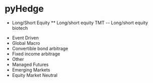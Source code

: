 # pyHedge
* Long/Short Equity
	** Long/short equity TMT
	-- Long/short equity biotech

- Event Driven
- Global Macro
- Convertible bond arbitrage
- Fixed income arbitrage
- Other
- Managed Futures
- Emerging Markets
- Equity Market Neutral
